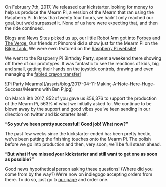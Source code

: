 ﻿
On February 7th, 2017. We released our kickstarter, looking for money to help us produce the Mearm Pi, a version of the Mearm that ran using the Raspberry Pi. In less than twenty four hours, we hadn’t only reached our goal, but we’d surpassed it. None of us here were expecting that, and then the ride continued.

Blogs and News Sites picked us up, our little Robot Arm got into [Forbes](https://www.forbes.com/sites/johnkoetsier/2017/02/08/this-raspberry-pi-powered-robot-arm-beat-its-kickstarter-funding-goal-in-2-days/#59acf9f62491) and [The Verge.](http://www.theverge.com/circuitbreaker/2017/2/21/14682772/mearm-pi-robot-arm-kit-raspberry-kickstarter) Our friends at Pimoroni did a show just for the Mearm Pi on the [Bilge Tank.](https://www.youtube.com/watch?v=TaO_DNYGu1s) We were even featured on the [Raspberry Pi website!](https://www.raspberrypi.org/blog/mearm-pi/)

We went to the Raspberry Pi Birthday Party, spent a weekend there showing off three of our prototypes. It was fantastic to see the reactions of kids, big and small, getting their hands on the joystick controls, drawing and even managing the [fabled crayon transfer!](https://www.youtube.com/watch?v=r82lIfL-9zs) 

![Pi Party Mearms](/assets/blog/2017-04-11-Making-A-Note-Here-Huge-Success/Mearms with Ben P.jpg)

On March 8th 2017, 852 of you gave us £56,376 to support the production of the Mearm Pi, 563% of what we initially asked for. We continue to be blown away by the support and good vibes you’ve been sending in our direction on twitter and kickstarter itself. 

**“So you’ve been pretty successful! Good job! What now?”**

The past few weeks since the kickstarter ended has been pretty hectic, we’ve been putting the finishing touches onto the Mearm Pi. The polish before we go into production and then, very soon, we’ll be full steam ahead.

**“But what if we missed your kickstarter and still want to get one as soon as possible?”** 

Good news hypothetical person asking these questions! (Where did you come from by the way?) We’re now on indiegogo accepting orders from there. To do so, just go to [our page](https://www.indiegogo.com/projects/mearm-pi-a-robot-arm-anyone-can-build-education#/) and order one.